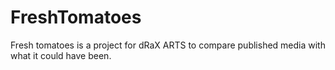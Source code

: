 FreshTomatoes
=============

Fresh tomatoes is a project for dRaX ARTS to compare published media with what it could have been.
